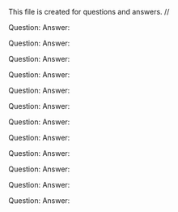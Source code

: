 This file is created for questions and  answers. //

Question:
Answer:

Question:
Answer:

Question:
Answer:

Question:
Answer:

Question:
Answer:

Question:
Answer:

Question:
Answer:

Question:
Answer:

Question:
Answer:

Question:
Answer:

Question:
Answer:

Question:
Answer:

